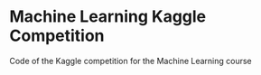 # Machine Learning Kaggle Competition
Code of the Kaggle competition for the Machine Learning course

